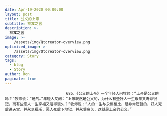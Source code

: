 ```yaml
---
date: Apr-19-2020 00:00:00
layout: post
title: 公义的上帝
subtitle: 神寓之言
description: >-
  神寓之言
image: >-
    /assets/img/Qtcreator-overview.png
optimized_image: >-
    /assets/img/Qtcreator-overview.png
category: Story
tags:
  - blog
  - Story
author: Ron
paginate: true
---
```


							　　685，《公义的上帝》一个年轻人问牧师：“上帝是公义的吗？”牧师说：“是的。”年轻人又问：“上帝既然是公义的，为什么有些好人一生艰辛又寿命很短，而有些恶人一生享福又活得很久？”牧师说：“人的一生与永恒相比，是非常短暂的，好人死后进天堂，并永享福乐，恶人死后下地狱，并永受痛苦，这就是上帝的公义。”
							
							
						